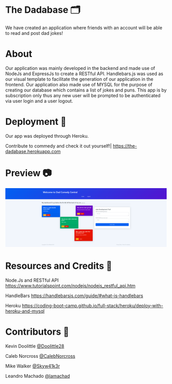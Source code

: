 # The Dadabase 🗂️
We have created an application where friends with an account will be able to read and post dad jokes!

# About
Our application was mainly developed in the backend and made use of NodeJs and ExpressJs to create a RESTful API. Handlebars.js was used as our visual template to facilitate the generation of our application in the frontend. Our application also made use of MYSQL for the purpose of creating our database which contains a list of jokes and puns. This app is by subscription only thus any new user will be prompted to be authenticated via user login and a user logout.

# Deployment 🚀
Our app was deployed through Heroku.

Contribute to commedy and check it out yourself!| https://the-dadabase.herokuapp.com

# Preview 📷
![](images/image.png)

# Resources and Credits 📣
Node.Js and RESTful API https://www.tutorialspoint.com/nodejs/nodejs_restful_api.htm

HandleBars https://handlebarsjs.com/guide/#what-is-handlebars

Heroku https://coding-boot-camp.github.io/full-stack/heroku/deploy-with-heroku-and-mysql


# Contributors 🤝
Kevin Doolittle <a href= "https://github.com/Doolittle28">@Doolittle28</a> 

Caleb Norcross <a href= "https://github.com/CalebNorcross">@CalebNorcross</a> 

Mike Walker <a href= "https://github.com/Skyw41k3r">@Skyw41k3r</a> 

Leandro Machado <a href= "https://github.com/lamachad">@lamachad</a>
